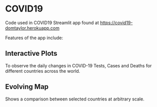 # COVID19
Code used in COVID19 Streamlit app found at https://covid19-domtaylor.herokuapp.com

Features of the app include:

## Interactive Plots
To observe the daily changes in COVID-19 Tests, Cases and Deaths for different countries across the world.

## Evolving Map
Shows a comparison between selected countries at arbitrary scale.

